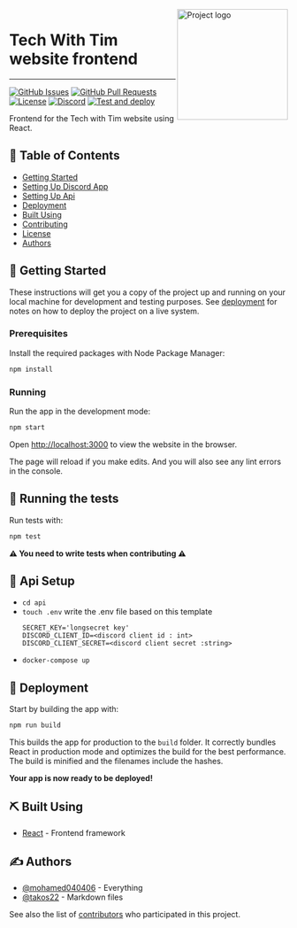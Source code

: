 <img align="right" width=200px height=200px src="https://cdn.discordapp.com/attachments/776153365452554301/786297555415859220/Tech-With-Tim.png" alt="Project logo">

<h1>Tech With Tim website frontend</h1>

---

<div>

[![GitHub Issues](https://img.shields.io/github/issues/Tech-With-Tim/Frontend.svg)](https://github.com/Tech-With-Tim/Frontend/issues)
[![GitHub Pull Requests](https://img.shields.io/github/issues-pr/Tech-With-Tim/Frontend.svg)](https://github.com/Tech-With-Tim/Frontend/pulls)
[![License](https://img.shields.io/badge/license-MIT-blue.svg)](/LICENSE)
[![Discord](https://discord.com/api/guilds/501090983539245061/widget.png?style=shield)](https://discord.gg/twt)
[![Test and deploy](https://github.com/Tech-With-Tim/Frontend/workflows/Test%20and%20deploy/badge.svg)](https://github.com/Tech-With-Tim/Frontend/actions?query=workflow%3A%22Test+and+deploy%22)

</div>
<p> Frontend for the Tech with Tim website using React.</p>

## 📝 Table of Contents

<!-- - [About](#about) -->
- [Getting Started](#getting_started)
- [Setting Up Discord App](https://github.com/Tech-With-Tim/API#discord-application)
- [Setting Up Api](#api)
- [Deployment](#deployment)
- [Built Using](#built_using)
- [Contributing](/CONTRIBUTING.md)
- [License](/LICENSE.md)
- [Authors](#authors)

<!-- ## 🧐 About <a name = "about"></a>

Write about 1-2 paragraphs describing the purpose of your project. -->

## 🏁 Getting Started <a name = "getting_started"></a>

These instructions will get you a copy of the project up and running on your local machine for development and testing purposes. See [deployment](#deployment) for notes on how to deploy the project on a live system.

### Prerequisites

Install the required packages with Node Package Manager:

```sh
npm install
```

### Running

Run the app in the development mode:

```sh
npm start
```

Open [http://localhost:3000](http://localhost:3000) to view the website in the browser.

The page will reload if you make edits. And you will also see any lint errors in the console.

## 🔧 Running the tests <a name = "tests"></a>

Run tests with:

```sh
npm test
```

**⚠ You need to write tests when contributing ⚠**

## :hammer: Api Setup <a name= "api"></a>

- `cd api`
- `touch .env`
  write the .env file based on this template
   ```env
   SECRET_KEY='longsecret key'
   DISCORD_CLIENT_ID=<discord client id : int>
   DISCORD_CLIENT_SECRET=<discord client secret :string>
   ```
- `docker-compose up`

## 🚀 Deployment <a name = "deployment"></a>

Start by building the app with:

```sh
npm run build
```

This builds the app for production to the `build` folder.
It correctly bundles React in production mode and optimizes the build for the best performance.
The build is minified and the filenames include the hashes.

**Your app is now ready to be deployed!**

## ⛏️ Built Using <a name = "built_using"></a>

- [React](https://reactjs.org/) - Frontend framework

## ✍️ Authors <a name = "authors"></a>

- [@mohamed040406](https://github.com/mohamed040406) - Everything
- [@takos22](https://github.com/takos22) - Markdown files


See also the list of [contributors](https://github.com/Tech-With-Tim/Frontend/contributors) who participated in this project.
